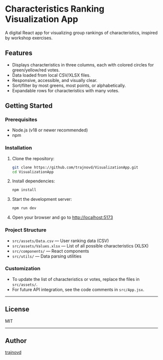 # Characteristics Ranking Visualization App

A digital React app for visualizing group rankings of characteristics, inspired by workshop exercises.

## Features

- Displays characteristics in three columns, each with colored circles for green/yellow/red votes.
- Data loaded from local CSV/XLSX files.
- Responsive, accessible, and visually clear.
- Sort/filter by most greens, most points, or alphabetically.
- Expandable rows for characteristics with many votes.

## Getting Started

### Prerequisites

- Node.js (v18 or newer recommended)
- npm

### Installation

1. Clone the repository:

   ```sh
   git clone https://github.com/trajnovd/VisualizationApp.git
   cd VisualizationApp
   ```

2. Install dependencies:

   ```sh
   npm install
   ```

3. Start the development server:

   ```sh
   npm run dev
   ```

4. Open your browser and go to [http://localhost:5173](http://localhost:5173)

### Project Structure

- `src/assets/Data.csv` — User ranking data (CSV)
- `src/assets/Values.xlsx` — List of all possible characteristics (XLSX)
- `src/components/` — React components
- `src/utils/` — Data parsing utilities

### Customization

- To update the list of characteristics or votes, replace the files in `src/assets/`.
- For future API integration, see the code comments in `src/App.jsx`.

---

## License

MIT

---

## Author

[trajnovd](https://github.com/trajnovd)
